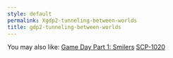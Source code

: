 ```yaml
---
style: default
permalink: Xgdp2-tunneling-between-worlds
title: gdp2-tunneling-between-worlds
---
```

You may also like:
[Game Day Part 1: Smilers](http://scp-wiki.net/game-day-1-smilers)
[SCP-1020](http://scp-wiki.net/scp-1020)